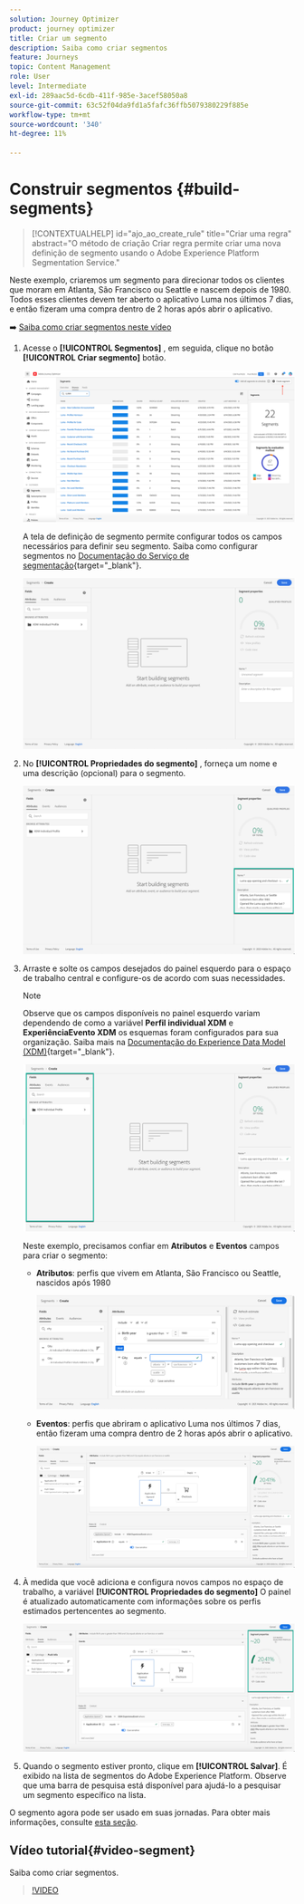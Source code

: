 ```yaml
---
solution: Journey Optimizer
product: journey optimizer
title: Criar um segmento
description: Saiba como criar segmentos
feature: Journeys
topic: Content Management
role: User
level: Intermediate
exl-id: 289aac5d-6cdb-411f-985e-3acef58050a8
source-git-commit: 63c52f04da9fd1a5fafc36ffb5079380229f885e
workflow-type: tm+mt
source-wordcount: '340'
ht-degree: 11%

---
```


# Construir segmentos {#build-segments}

>[!CONTEXTUALHELP]
>id="ajo_ao_create_rule"
>title="Criar uma regra"
>abstract="O método de criação Criar regra permite criar uma nova definição de segmento usando o Adobe Experience Platform Segmentation Service."

Neste exemplo, criaremos um segmento para direcionar todos os clientes que moram em Atlanta, São Francisco ou Seattle e nascem depois de 1980. Todos esses clientes devem ter aberto o aplicativo Luma nos últimos 7 dias, e então fizeram uma compra dentro de 2 horas após abrir o aplicativo.

➡️ [Saiba como criar segmentos neste vídeo](#video-segment)

1. Acesse o **[!UICONTROL Segmentos]** , em seguida, clique no botão **[!UICONTROL Criar segmento]** botão.

   ![](assets/create-segment.png)

   A tela de definição de segmento permite configurar todos os campos necessários para definir seu segmento. Saiba como configurar segmentos no [Documentação do Serviço de segmentação](https://experienceleague.adobe.com/docs/experience-platform/segmentation/ui/overview.html){target="_blank"}.

   ![](assets/segment-builder.png)

1. No **[!UICONTROL Propriedades do segmento]** , forneça um nome e uma descrição (opcional) para o segmento.

   ![](assets/segment-properties.png)

1. Arraste e solte os campos desejados do painel esquerdo para o espaço de trabalho central e configure-os de acordo com suas necessidades.

   >[!NOTE]
   >
   >Observe que os campos disponíveis no painel esquerdo variam dependendo de como a variável **Perfil individual XDM** e **ExperiênciaEvento XDM** os esquemas foram configurados para sua organização.  Saiba mais na [Documentação do Experience Data Model (XDM)](https://experienceleague.adobe.com/docs/experience-platform/xdm/home.html?lang=pt-BR){target="_blank"}.

   ![](assets/drag-fields.png)

   Neste exemplo, precisamos confiar em **Atributos** e **Eventos** campos para criar o segmento:

   * **Atributos**: perfis que vivem em Atlanta, São Francisco ou Seattle, nascidos após 1980

      ![](assets/add-attributes.png)

   * **Eventos**: perfis que abriram o aplicativo Luma nos últimos 7 dias, então fizeram uma compra dentro de 2 horas após abrir o aplicativo.

      ![](assets/add-events.png)

1. À medida que você adiciona e configura novos campos no espaço de trabalho, a variável **[!UICONTROL Propriedades do segmento]** O painel é atualizado automaticamente com informações sobre os perfis estimados pertencentes ao segmento.

   ![](assets/segment-estimate.png)

1. Quando o segmento estiver pronto, clique em **[!UICONTROL Salvar]**. É exibido na lista de segmentos do Adobe Experience Platform. Observe que uma barra de pesquisa está disponível para ajudá-lo a pesquisar um segmento específico na lista.

O segmento agora pode ser usado em suas jornadas. Para obter mais informações, consulte [esta seção](../segment/about-segments.md).

## Vídeo tutorial{#video-segment}

Saiba como criar segmentos.

>[!VIDEO](https://video.tv.adobe.com/v/334281?quality=12)
